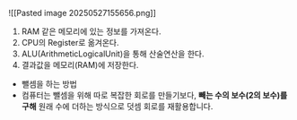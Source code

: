 

![[Pasted image 20250527155656.png]]

1. RAM 같은 메모리에 있는 정보를 가져온다.
2. CPU의 Register로 옮겨온다.
3. ALU(ArithmeticLogicalUnit)을 통해 산술연산을 한다.
4. 결과값을 메모리(RAM)에 저장한다.


- 뺄셈을 하는 방법
- 컴퓨터는 뺄셈을 위해 따로 복잡한 회로를 만들기보다, **빼는 수의 보수(2의 보수)를 구해** 원래 수에 더하는 방식으로 덧셈 회로를 재활용합니다.